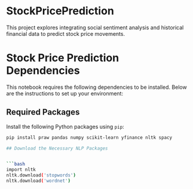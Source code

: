 # StockPricePrediction
This project explores integrating social sentiment analysis and historical financial data to predict stock price movements.


# Stock Price Prediction Dependencies

This notebook requires the following dependencies to be installed. Below are the instructions to set up your environment:

## Required Packages

Install the following Python packages using `pip`:

```bash
pip install praw pandas numpy scikit-learn yfinance nltk spacy

## Download the Necessary NLP Packages


```bash
import nltk
nltk.download('stopwords')
nltk.download('wordnet')

